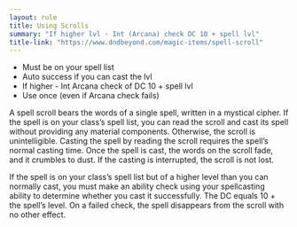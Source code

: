 ```yaml
---
layout: rule
title: Using Scrolls
summary: "If higher lvl - Int (Arcana) check DC 10 + spell lvl"
title-link: "https://www.dndbeyond.com/magic-items/spell-scroll"
---
```

* Must be on your spell list
* Auto success if you can cast the lvl
* If higher - Int Arcana check of DC 10 + spell lvl
* Use once (even if Arcana check fails)

A spell scroll bears the words of a single spell, written in a mystical cipher. If the spell is on your class’s spell list, you can read the scroll and cast its spell without providing any material components. Otherwise, the scroll is unintelligible. Casting the spell by reading the scroll requires the spell’s normal casting time. Once the spell is cast, the words on the scroll fade, and it crumbles to dust. If the casting is interrupted, the scroll is not lost.

If the spell is on your class’s spell list but of a higher level than you can normally cast, you must make an ability check using your spellcasting ability to determine whether you cast it successfully. The DC equals 10 + the spell’s level. On a failed check, the spell disappears from the scroll with no other effect.
